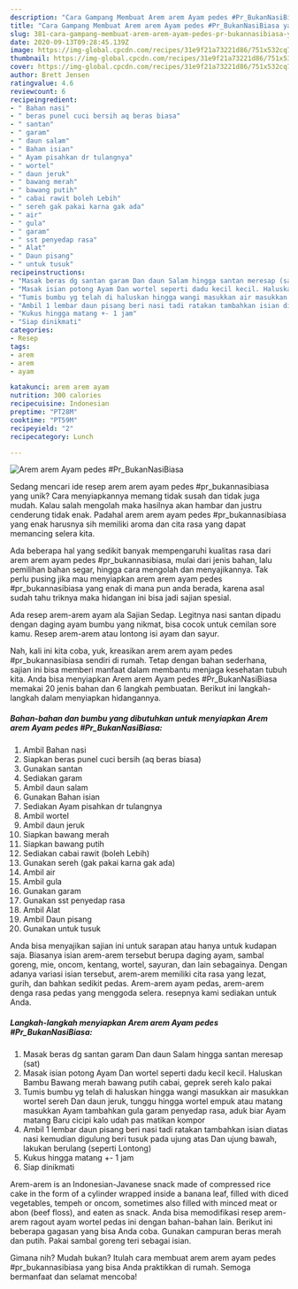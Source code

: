 ```yaml
---
description: "Cara Gampang Membuat Arem arem Ayam pedes #Pr_BukanNasiBiasa yang Bisa Manjain Lidah"
title: "Cara Gampang Membuat Arem arem Ayam pedes #Pr_BukanNasiBiasa yang Bisa Manjain Lidah"
slug: 381-cara-gampang-membuat-arem-arem-ayam-pedes-pr-bukannasibiasa-yang-bisa-manjain-lidah
date: 2020-09-13T09:28:45.139Z
image: https://img-global.cpcdn.com/recipes/31e9f21a73221d86/751x532cq70/arem-arem-ayam-pedes-pr_bukannasibiasa-foto-resep-utama.jpg
thumbnail: https://img-global.cpcdn.com/recipes/31e9f21a73221d86/751x532cq70/arem-arem-ayam-pedes-pr_bukannasibiasa-foto-resep-utama.jpg
cover: https://img-global.cpcdn.com/recipes/31e9f21a73221d86/751x532cq70/arem-arem-ayam-pedes-pr_bukannasibiasa-foto-resep-utama.jpg
author: Brett Jensen
ratingvalue: 4.6
reviewcount: 6
recipeingredient:
- " Bahan nasi"
- " beras punel cuci bersih aq beras biasa"
- " santan"
- " garam"
- " daun salam"
- " Bahan isian"
- " Ayam pisahkan dr tulangnya"
- " wortel"
- " daun jeruk"
- " bawang merah"
- " bawang putih"
- " cabai rawit boleh Lebih"
- " sereh gak pakai karna gak ada"
- " air"
- " gula"
- " garam"
- " sst penyedap rasa"
- " Alat"
- " Daun pisang"
- " untuk tusuk"
recipeinstructions:
- "Masak beras dg santan garam Dan daun Salam hingga santan meresap (sat)"
- "Masak isian potong Ayam Dan wortel seperti dadu kecil kecil. Haluskan Bambu Bawang merah bawang putih cabai, geprek sereh kalo pakai"
- "Tumis bumbu yg telah di haluskan hingga wangi masukkan air masukkan wortel sereh Dan daun jeruk, tunggu hingga wortel empuk atau matang masukkan Ayam tambahkan gula garam penyedap rasa, aduk biar Ayam matang Baru cicipi kalo udah pas matikan kompor"
- "Ambil 1 lembar daun pisang beri nasi tadi ratakan tambahkan isian diatas nasi kemudian digulung beri tusuk pada ujung atas Dan ujung bawah, lakukan berulang (seperti Lontong)"
- "Kukus hingga matang +- 1 jam"
- "Siap dinikmati"
categories:
- Resep
tags:
- arem
- arem
- ayam

katakunci: arem arem ayam 
nutrition: 300 calories
recipecuisine: Indonesian
preptime: "PT28M"
cooktime: "PT59M"
recipeyield: "2"
recipecategory: Lunch

---
```



![Arem arem Ayam pedes #Pr_BukanNasiBiasa](https://img-global.cpcdn.com/recipes/31e9f21a73221d86/751x532cq70/arem-arem-ayam-pedes-pr_bukannasibiasa-foto-resep-utama.jpg)

Sedang mencari ide resep arem arem ayam pedes #pr_bukannasibiasa yang unik? Cara menyiapkannya memang tidak susah dan tidak juga mudah. Kalau salah mengolah maka hasilnya akan hambar dan justru cenderung tidak enak. Padahal arem arem ayam pedes #pr_bukannasibiasa yang enak harusnya sih memiliki aroma dan cita rasa yang dapat memancing selera kita.

Ada beberapa hal yang sedikit banyak mempengaruhi kualitas rasa dari arem arem ayam pedes #pr_bukannasibiasa, mulai dari jenis bahan, lalu pemilihan bahan segar, hingga cara mengolah dan menyajikannya. Tak perlu pusing jika mau menyiapkan arem arem ayam pedes #pr_bukannasibiasa yang enak di mana pun anda berada, karena asal sudah tahu triknya maka hidangan ini bisa jadi sajian spesial.

Ada resep arem-arem ayam ala Sajian Sedap. Legitnya nasi santan dipadu dengan daging ayam bumbu yang nikmat, bisa cocok untuk cemilan sore kamu. Resep arem-arem atau lontong isi ayam dan sayur.


Nah, kali ini kita coba, yuk, kreasikan arem arem ayam pedes #pr_bukannasibiasa sendiri di rumah. Tetap dengan bahan sederhana, sajian ini bisa memberi manfaat dalam membantu menjaga kesehatan tubuh kita. Anda bisa menyiapkan Arem arem Ayam pedes #Pr_BukanNasiBiasa memakai 20 jenis bahan dan 6 langkah pembuatan. Berikut ini langkah-langkah dalam menyiapkan hidangannya.

<!--inarticleads1-->

##### Bahan-bahan dan bumbu yang dibutuhkan untuk menyiapkan Arem arem Ayam pedes #Pr_BukanNasiBiasa:

1. Ambil  Bahan nasi
1. Siapkan  beras punel cuci bersih (aq beras biasa)
1. Gunakan  santan
1. Sediakan  garam
1. Ambil  daun salam
1. Gunakan  Bahan isian
1. Sediakan  Ayam pisahkan dr tulangnya
1. Ambil  wortel
1. Ambil  daun jeruk
1. Siapkan  bawang merah
1. Siapkan  bawang putih
1. Sediakan  cabai rawit (boleh Lebih)
1. Gunakan  sereh (gak pakai karna gak ada)
1. Ambil  air
1. Ambil  gula
1. Gunakan  garam
1. Gunakan  sst penyedap rasa
1. Ambil  Alat
1. Ambil  Daun pisang
1. Gunakan  untuk tusuk


Anda bisa menyajikan sajian ini untuk sarapan atau hanya untuk kudapan saja. Biasanya isian arem-arem tersebut berupa daging ayam, sambal goreng, mie, oncom, kentang, wortel, sayuran, dan lain sebagainya. Dengan adanya variasi isian tersebut, arem-arem memiliki cita rasa yang lezat, gurih, dan bahkan sedikit pedas. Arem-arem ayam pedas, arem-arem denga rasa pedas yang menggoda selera. resepnya kami sediakan untuk Anda. 

<!--inarticleads2-->

##### Langkah-langkah menyiapkan Arem arem Ayam pedes #Pr_BukanNasiBiasa:

1. Masak beras dg santan garam Dan daun Salam hingga santan meresap (sat)
1. Masak isian potong Ayam Dan wortel seperti dadu kecil kecil. Haluskan Bambu Bawang merah bawang putih cabai, geprek sereh kalo pakai
1. Tumis bumbu yg telah di haluskan hingga wangi masukkan air masukkan wortel sereh Dan daun jeruk, tunggu hingga wortel empuk atau matang masukkan Ayam tambahkan gula garam penyedap rasa, aduk biar Ayam matang Baru cicipi kalo udah pas matikan kompor
1. Ambil 1 lembar daun pisang beri nasi tadi ratakan tambahkan isian diatas nasi kemudian digulung beri tusuk pada ujung atas Dan ujung bawah, lakukan berulang (seperti Lontong)
1. Kukus hingga matang +- 1 jam
1. Siap dinikmati


Arem-arem is an Indonesian-Javanese snack made of compressed rice cake in the form of a cylinder wrapped inside a banana leaf, filled with diced vegetables, tempeh or oncom, sometimes also filled with minced meat or abon (beef floss), and eaten as snack. Anda bisa memodifikasi resep arem-arem ragout ayam wortel pedas ini dengan bahan-bahan lain. Berikut ini beberapa gagasan yang bisa Anda coba. Gunakan campuran beras merah dan putih. Pakai sambal goreng teri sebagai isian. 

Gimana nih? Mudah bukan? Itulah cara membuat arem arem ayam pedes #pr_bukannasibiasa yang bisa Anda praktikkan di rumah. Semoga bermanfaat dan selamat mencoba!
